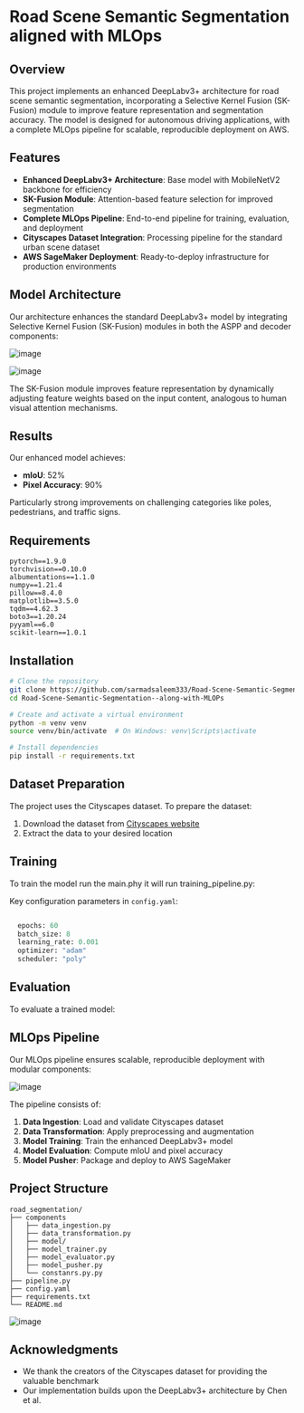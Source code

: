 # Road Scene Semantic Segmentation aligned with MLOps


## Overview

This project implements an enhanced DeepLabv3+ architecture for road scene semantic segmentation, incorporating a Selective Kernel Fusion (SK-Fusion) module to improve feature representation and segmentation accuracy. The model is designed for autonomous driving applications, with a complete MLOps pipeline for scalable, reproducible deployment on AWS.


## Features

- **Enhanced DeepLabv3+ Architecture**: Base model with MobileNetV2 backbone for efficiency
- **SK-Fusion Module**: Attention-based feature selection for improved segmentation
- **Complete MLOps Pipeline**: End-to-end pipeline for training, evaluation, and deployment
- **Cityscapes Dataset Integration**: Processing pipeline for the standard urban scene dataset
- **AWS SageMaker Deployment**: Ready-to-deploy infrastructure for production environments

## Model Architecture

Our architecture enhances the standard DeepLabv3+ model by integrating Selective Kernel Fusion (SK-Fusion) modules in both the ASPP and decoder components:

![image](https://github.com/user-attachments/assets/4fab3efe-be83-4b68-8ab8-9fba62e6d4e6)

![image](https://github.com/user-attachments/assets/bc861c9b-32d8-4193-989e-354b7e4b8690)


The SK-Fusion module improves feature representation by dynamically adjusting feature weights based on the input content, analogous to human visual attention mechanisms.

## Results

Our enhanced model achieves:

- **mIoU**: 52% 
- **Pixel Accuracy**: 90% 

Particularly strong improvements on challenging categories like poles, pedestrians, and traffic signs.


## Requirements

```
pytorch==1.9.0
torchvision==0.10.0
albumentations==1.1.0
numpy==1.21.4
pillow==8.4.0
matplotlib==3.5.0
tqdm==4.62.3
boto3==1.20.24
pyyaml==6.0
scikit-learn==1.0.1
```

## Installation

```bash
# Clone the repository
git clone https://github.com/sarmadsaleem333/Road-Scene-Semantic-Segmentation--along-with-MLOPs.git
cd Road-Scene-Semantic-Segmentation--along-with-MLOPs

# Create and activate a virtual environment
python -m venv venv
source venv/bin/activate  # On Windows: venv\Scripts\activate

# Install dependencies
pip install -r requirements.txt
```

## Dataset Preparation

The project uses the Cityscapes dataset. To prepare the dataset:

1. Download the dataset from [Cityscapes website](https://www.cityscapes-dataset.com/)
2. Extract the data to your desired location


## Training

To train the model run the main.phy it will run training_pipeline.py:

Key configuration parameters in `config.yaml`:

```constants.py

  epochs: 60
  batch_size: 8
  learning_rate: 0.001
  optimizer: "adam"
  scheduler: "poly"

```

## Evaluation

To evaluate a trained model:


## MLOps Pipeline

Our MLOps pipeline ensures scalable, reproducible deployment with modular components:


![image](https://github.com/user-attachments/assets/42184a2e-c4e6-4841-bb3f-74d9395bf02e)



The pipeline consists of:

1. **Data Ingestion**: Load and validate Cityscapes dataset
2. **Data Transformation**: Apply preprocessing and augmentation
3. **Model Training**: Train the enhanced DeepLabv3+ model
4. **Model Evaluation**: Compute mIoU and pixel accuracy
5. **Model Pusher**: Package and deploy to AWS SageMaker

## Project Structure

```
road_segmentation/
├── components
│   ├── data_ingestion.py
│   ├── data_transformation.py
│   ├── model/
│   ├── model_trainer.py
│   ├── model_evaluator.py
│   ├── model_pusher.py
│   └── constanrs.py.py
├── pipeline.py
├── config.yaml
├── requirements.txt
└── README.md
```
![image](https://github.com/user-attachments/assets/29e98400-3d0d-4285-8dbd-daed0c957e07)





## Acknowledgments

- We thank the creators of the Cityscapes dataset for providing the valuable benchmark
- Our implementation builds upon the DeepLabv3+ architecture by Chen et al.

